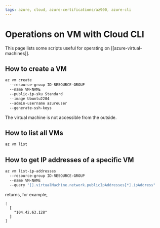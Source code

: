 ```yaml
---
tags: azure, cloud, azure-certifications/az900, azure-cli
---
```


# Operations on VM with Cloud CLI

This page lists some scripts useful for operating on [[azure-virtual-machines]].

## How to create a VM

```bash
az vm create
  --resource-group ID-RESOURCE-GROUP
  --name VM-NAME
  --public-ip-sku Standard
  --image Ubuntu2204
  --admin-username azureuser
  --generate-ssh-keys
```

The virtual machine is not accessible from the outside.

## How to list all VMs

```bash
az vm list
```

## How to get IP addresses of a specific VM

```bash
az vm list-ip-addresses
  --resource-group ID-RESOURCE-GROUP
  --name VM-NAME
  --query "[].virtualMachine.network.publicIpAddresses[*].ipAddress"
```

returns, for example,

```cli
[
  [
    "104.42.63.128"
  ]
]

```
